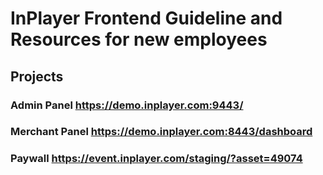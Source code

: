 # InPlayer Frontend Guideline and Resources for new employees

## Projects

### Admin Panel https://demo.inplayer.com:9443/

### Merchant Panel https://demo.inplayer.com:8443/dashboard

### Paywall https://event.inplayer.com/staging/?asset=49074
